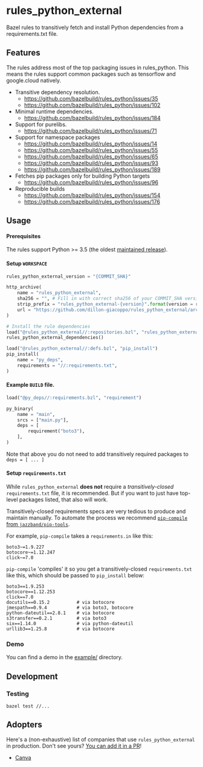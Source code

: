# rules_python_external

Bazel rules to transitively fetch and install Python dependencies from a requirements.txt file.

## Features

The rules address most of the top packaging issues in rules_python. This means the rules support common packages such
as tensorflow and google.cloud natively.

* Transitive dependency resolution.
    * https://github.com/bazelbuild/rules_python/issues/35
    * https://github.com/bazelbuild/rules_python/issues/102
* Minimal runtime dependencies.
    * https://github.com/bazelbuild/rules_python/issues/184
* Support for purelibs.
    * https://github.com/bazelbuild/rules_python/issues/71
* Support for namespace packages
    * https://github.com/bazelbuild/rules_python/issues/14
    * https://github.com/bazelbuild/rules_python/issues/55
    * https://github.com/bazelbuild/rules_python/issues/65
    * https://github.com/bazelbuild/rules_python/issues/93
    * https://github.com/bazelbuild/rules_python/issues/189
* Fetches pip packages only for building Python targets
    * https://github.com/bazelbuild/rules_python/issues/96
* Reproducible builds
    * https://github.com/bazelbuild/rules_python/issues/154
    * https://github.com/bazelbuild/rules_python/issues/176

## Usage

#### Prerequisites

The rules support Python >= 3.5 (the oldest [maintained release](https://devguide.python.org/#status-of-python-branches)).

#### Setup `WORKSPACE`

```python
rules_python_external_version = "{COMMIT_SHA}"

http_archive(
    name = "rules_python_external",
    sha256 = "", # Fill in with correct sha256 of your COMMIT_SHA version
    strip_prefix = "rules_python_external-{version}".format(version = rules_python_external_version),
    url = "https://github.com/dillon-giacoppo/rules_python_external/archive/{version}.zip".format(version = rules_python_external_version),
)

# Install the rule dependencies
load("@rules_python_external//:repositories.bzl", "rules_python_external_dependencies")
rules_python_external_dependencies()

load("@rules_python_external//:defs.bzl", "pip_install")
pip_install(
    name = "py_deps",
    requirements = "//:requirements.txt",
)
```

#### Example `BUILD` file.

```python
load("@py_deps//:requirements.bzl", "requirement")

py_binary(
    name = "main",
    srcs = ["main.py"],
    deps = [
        requirement("boto3"),
    ],
)
```

Note that above you do not need to add transitively required packages to `deps = [ ... ]`

#### Setup `requirements.txt`

While `rules_python_external` **does not** require a _transitively-closed_ `requirements.txt` file, it is recommended.
But if you want to just have top-level packages listed, that also will work.

Transitively-closed requirements specs are very tedious to produce and maintain manually. To automate the process we
recommend [`pip-compile` from `jazzband/pip-tools`](https://github.com/jazzband/pip-tools#example-usage-for-pip-compile).

For example, `pip-compile` takes a `requirements.in` like this:

```
boto3~=1.9.227
botocore~=1.12.247
click~=7.0
```

`pip-compile` 'compiles' it so you get a transitively-closed `requirements.txt` like this, which should be passed to
`pip_install` below:

```
boto3==1.9.253
botocore==1.12.253
click==7.0
docutils==0.15.2          # via botocore
jmespath==0.9.4           # via boto3, botocore
python-dateutil==2.8.1    # via botocore
s3transfer==0.2.1         # via boto3
six==1.14.0               # via python-dateutil
urllib3==1.25.8           # via botocore
```

### Demo

You can find a demo in the [example/](./example) directory.

## Development

### Testing

`bazel test //...`

## Adopters

Here's a (non-exhaustive) list of companies that use `rules_python_external` in production. Don't see yours? [You can add it in a PR](https://github.com/dillon-giacoppo/rules_python_external/edit/master/README.md)!

* [Canva](https://www.canva.com/)
